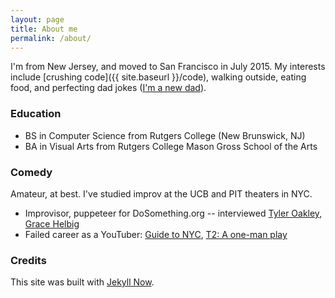 ```yaml
---
layout: page
title: About me
permalink: /about/
---
```

I'm from New Jersey, and moved to San Francisco in July 2015. My interests include [crushing code]({{ site.baseurl }}/code), walking outside, eating food, and perfecting dad jokes ([I'm a new dad](https://twitter.com/aaronschachter/status/800038029901504514)).

### Education

* BS in Computer Science from Rutgers College (New Brunswick, NJ)
* BA in Visual Arts from Rutgers College Mason Gross School of the Arts

### Comedy

Amateur, at best. I've studied improv at the UCB and PIT theaters in NYC.

* Improvisor, puppeteer for DoSomething.org -- interviewed [Tyler Oakley](https://www.youtube.com/watch?v=wetvnbDB4wg), [Grace Helbig](https://www.youtube.com/watch?v=L-SkjPiHzFg)
* Failed career as a YouTuber: [Guide to NYC](https://youtu.be/ByxaDjOGAds), [T2: A one-man play](https://youtu.be/DrvbVrv9j9U)

### Credits

This site was built with [Jekyll Now](https://github.com/barryclark/jekyll-now).
